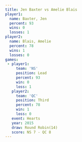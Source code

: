 ```yaml
---
title: Jen Baxter vs Amelie Blais
player1:             
  name: Baxter, Jen  
  percent: 93        
  wins: 0            
  losses: 1          
player2:             
  name: Blais, Amelie
  percent: 78        
  wins: 1            
  losses: 0          
games:
 - player1:        
     team: 'NS'    
     position: Lead
     percent: 93   
     win: 0        
     loss: 1       
   player2:         
     team: 'QC'     
     position: Third
     percent: 78    
     win: 1         
     loss: 0        
   event: Hearts        
   year: 2015           
   draw: Round Robin(14)
   score: NS 7 - QC 8   
---
```

